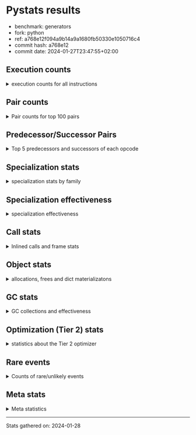 
# Pystats results

- benchmark: generators
- fork: python
- ref: a768e12f094a9b14a9a1680fb50330e1050716c4
- commit hash: a768e12
- commit date: 2024-01-27T23:47:55+02:00

## Execution counts

<details>
<summary> execution counts for all instructions </summary>

|Name | Count | Self | Cumulative | Miss ratio | 
|---|---:|---:|---:|---:|
| RESUME_CHECK | 558,068,400 | 17.5% | 17.5% | 0.0% |
| YIELD_VALUE | 502,065,040 | 15.8% | 33.3% |  |
| SEND_GEN | 502,064,600 | 15.8% | 49.1% |  |
| JUMP_BACKWARD_NO_INTERRUPT | 470,064,240 | 14.8% | 63.8% |  |
| LOAD_FAST | 184,009,440 | 5.8% | 69.6% |  |
| LOAD_ATTR_INSTANCE_VALUE | 128,002,700 | 4.0% | 73.6% |  |
| POP_TOP | 96,002,400 | 3.0% | 76.6% |  |
| LOAD_CONST | 80,005,600 | 2.5% | 79.1% |  |
| POP_JUMP_IF_FALSE | 80,003,360 | 2.5% | 81.6% |  |
| STORE_FAST | 56,003,120 | 1.8% | 83.4% |  |
| RETURN_CONST | 48,002,560 | 1.5% | 84.9% |  |
| LOAD_FAST_LOAD_FAST | 40,004,000 | 1.3% | 86.2% |  |
| TO_BOOL_NONE | 32,277,120 | 1.0% | 87.2% | 45.2% |
| TO_BOOL_ALWAYS_TRUE | 32,275,340 | 1.0% | 88.2% | 45.2% |
| INTERPRETER_EXIT | 32,001,720 | 1.0% | 89.2% |  |
| RETURN_GENERATOR | 32,000,800 | 1.0% | 90.2% |  |
| END_SEND | 32,000,400 | 1.0% | 91.2% |  |
| GET_YIELD_FROM_ITER | 32,000,400 | 1.0% | 92.2% |  |
| JUMP_BACKWARD | 32,000,320 | 1.0% | 93.2% |  |
| FOR_ITER_GEN | 32,000,300 | 1.0% | 94.2% |  |
| LOAD_GLOBAL_MODULE | 24,002,640 | 0.8% | 95.0% |  |
| STORE_ATTR_INSTANCE_VALUE | 24,002,340 | 0.8% | 95.7% |  |
| LOAD_GLOBAL_BUILTIN | 16,002,100 | 0.5% | 96.2% |  |
| RETURN_VALUE | 16,001,740 | 0.5% | 96.7% |  |
| CALL_LEN | 16,001,740 | 0.5% | 97.2% |  |
| COMPARE_OP_INT | 16,001,740 | 0.5% | 97.7% |  |
| CALL_PY_EXACT_ARGS | 16,001,680 | 0.5% | 98.2% |  |
| BINARY_SLICE | 16,001,600 | 0.5% | 98.7% |  |
| BINARY_OP | 8,003,020 | 0.3% | 99.0% |  |
| BINARY_SUBSCR | 8,002,940 | 0.3% | 99.2% |  |
| EXIT_INIT_CHECK | 8,000,780 | 0.3% | 99.5% |  |
| BINARY_OP_ADD_INT | 8,000,780 | 0.3% | 99.7% |  |
| CALL_ALLOC_AND_ENTER_INIT | 8,000,780 | 0.3% | 100.0% |  |
| CALL | 780 | 0.0% | 100.0% |  |
| LOAD_GLOBAL | 600 | 0.0% | 100.0% |  |
| GET_ITER | 400 | 0.0% | 100.0% |  |
| PUSH_NULL | 400 | 0.0% | 100.0% |  |
| FOR_ITER_RANGE | 380 | 0.0% | 100.0% |  |
| CALL_BUILTIN_CLASS | 360 | 0.0% | 100.0% |  |
| END_FOR | 320 | 0.0% | 100.0% |  |
| LOAD_ATTR | 320 | 0.0% | 100.0% |  |
| LOAD_DEREF | 240 | 0.0% | 100.0% |  |
| LOAD_ATTR_MODULE | 180 | 0.0% | 100.0% |  |
| RESUME | 160 | 0.0% | 100.0% | 7,112.5% |
| CALL_FUNCTION_EX | 160 | 0.0% | 100.0% |  |
| COMPARE_OP | 140 | 0.0% | 100.0% |  |
| STORE_ATTR | 120 | 0.0% | 100.0% |  |
| NOP | 80 | 0.0% | 100.0% |  |
| TO_BOOL | 80 | 0.0% | 100.0% |  |
| BUILD_LIST | 80 | 0.0% | 100.0% |  |
| CALL_INTRINSIC_1 | 80 | 0.0% | 100.0% |  |
| COPY_FREE_VARS | 80 | 0.0% | 100.0% |  |
| FOR_ITER | 80 | 0.0% | 100.0% |  |
| LIST_EXTEND | 80 | 0.0% | 100.0% |  |
| POP_JUMP_IF_TRUE | 80 | 0.0% | 100.0% |  |
| SEND | 80 | 0.0% | 100.0% |  |
| BINARY_OP_SUBTRACT_FLOAT | 60 | 0.0% | 100.0% |  |


</details>

## Pair counts

<details>
<summary> Pair counts for top 100 pairs </summary>

|Pair | Count | Self | Cumulative | 
|---|---:|---:|---:|
| YIELD_VALUE YIELD_VALUE | 470,064,240 | 14.8% | 14.8% |
| JUMP_BACKWARD_NO_INTERRUPT SEND_GEN | 470,064,220 | 14.8% | 29.5% |
| RESUME_CHECK JUMP_BACKWARD_NO_INTERRUPT | 470,064,200 | 14.8% | 44.3% |
| SEND_GEN RESUME_CHECK | 470,064,200 | 14.8% | 59.0% |
| LOAD_FAST LOAD_ATTR_INSTANCE_VALUE | 128,002,600 | 4.0% | 63.1% |
| POP_TOP LOAD_FAST | 52,972,480 | 1.7% | 64.7% |
| POP_JUMP_IF_FALSE LOAD_FAST | 51,030,320 | 1.6% | 66.3% |
| LOAD_FAST LOAD_CONST | 32,003,360 | 1.0% | 67.3% |
| TO_BOOL_NONE POP_JUMP_IF_FALSE | 32,001,680 | 1.0% | 68.3% |
| LOAD_ATTR_INSTANCE_VALUE TO_BOOL_NONE | 32,001,640 | 1.0% | 69.3% |
| CACHE RETURN_GENERATOR | 32,000,800 | 1.0% | 70.3% |
| RETURN_GENERATOR INTERPRETER_EXIT | 32,000,800 | 1.0% | 71.3% |
| POP_TOP RESUME_CHECK | 32,000,780 | 1.0% | 72.4% |
| LOAD_ATTR_INSTANCE_VALUE YIELD_VALUE | 32,000,780 | 1.0% | 73.4% |
| RESUME_CHECK POP_TOP | 32,000,780 | 1.0% | 74.4% |
| RESUME_CHECK LOAD_FAST | 32,000,780 | 1.0% | 75.4% |
| END_SEND POP_TOP | 32,000,400 | 1.0% | 76.4% |
| GET_YIELD_FROM_ITER LOAD_CONST | 32,000,400 | 1.0% | 77.4% |
| RETURN_CONST END_SEND | 32,000,400 | 1.0% | 78.4% |
| LOAD_ATTR_INSTANCE_VALUE GET_YIELD_FROM_ITER | 32,000,360 | 1.0% | 79.4% |
| SEND_GEN POP_TOP | 32,000,360 | 1.0% | 80.4% |
| LOAD_CONST SEND_GEN | 32,000,340 | 1.0% | 81.4% |
| STORE_FAST JUMP_BACKWARD | 32,000,000 | 1.0% | 82.4% |
| FOR_ITER_GEN RESUME_CHECK | 32,000,000 | 1.0% | 83.4% |
| JUMP_BACKWARD FOR_ITER_GEN | 31,999,980 | 1.0% | 84.4% |
| YIELD_VALUE STORE_FAST | 31,999,980 | 1.0% | 85.4% |
| LOAD_ATTR_INSTANCE_VALUE TO_BOOL_ALWAYS_TRUE | 31,999,880 | 1.0% | 86.4% |
| TO_BOOL_ALWAYS_TRUE POP_JUMP_IF_FALSE | 31,999,880 | 1.0% | 87.4% |
| POP_JUMP_IF_FALSE RETURN_CONST | 28,973,040 | 0.9% | 88.3% |
| LOAD_FAST_LOAD_FAST STORE_ATTR_INSTANCE_VALUE | 24,002,280 | 0.8% | 89.1% |
| STORE_FAST LOAD_FAST | 16,002,160 | 0.5% | 89.6% |
| LOAD_GLOBAL_BUILTIN LOAD_FAST | 16,001,800 | 0.5% | 90.1% |
| RESUME_CHECK LOAD_GLOBAL_BUILTIN | 16,001,760 | 0.5% | 90.6% |
| CALL_LEN STORE_FAST | 16,001,740 | 0.5% | 91.1% |
| COMPARE_OP_INT POP_JUMP_IF_FALSE | 16,001,740 | 0.5% | 91.6% |
| LOAD_CONST COMPARE_OP_INT | 16,001,720 | 0.5% | 92.1% |
| LOAD_FAST CALL_LEN | 16,001,720 | 0.5% | 92.6% |
| CALL_PY_EXACT_ARGS RESUME_CHECK | 16,001,680 | 0.5% | 93.1% |
| STORE_ATTR_INSTANCE_VALUE LOAD_FAST_LOAD_FAST | 16,001,560 | 0.5% | 93.6% |
| BINARY_SLICE CALL_PY_EXACT_ARGS | 16,001,520 | 0.5% | 94.1% |
| POP_TOP RETURN_CONST | 11,028,720 | 0.3% | 94.5% |
| RETURN_VALUE RETURN_VALUE | 8,000,860 | 0.3% | 94.7% |
| LOAD_CONST BINARY_OP | 8,000,840 | 0.3% | 95.0% |
| STORE_FAST LOAD_GLOBAL_MODULE | 8,000,840 | 0.3% | 95.2% |
| BINARY_OP STORE_FAST | 8,000,800 | 0.3% | 95.5% |
| LOAD_CONST BINARY_SLICE | 8,000,800 | 0.3% | 95.7% |
| LOAD_CONST LOAD_FAST | 8,000,800 | 0.3% | 96.0% |
| LOAD_FAST BINARY_SLICE | 8,000,800 | 0.3% | 96.2% |
| LOAD_FAST_LOAD_FAST BINARY_SUBSCR | 8,000,800 | 0.3% | 96.5% |
| LOAD_FAST_LOAD_FAST LOAD_CONST | 8,000,800 | 0.3% | 96.7% |
| EXIT_INIT_CHECK RETURN_VALUE | 8,000,780 | 0.3% | 97.0% |
| RETURN_CONST EXIT_INIT_CHECK | 8,000,780 | 0.3% | 97.2% |
| BINARY_OP_ADD_INT LOAD_CONST | 8,000,780 | 0.3% | 97.5% |
| CALL_ALLOC_AND_ENTER_INIT RESUME_CHECK | 8,000,780 | 0.3% | 97.7% |
| LOAD_GLOBAL_MODULE LOAD_FAST | 8,000,780 | 0.3% | 98.0% |
| LOAD_GLOBAL_MODULE LOAD_FAST_LOAD_FAST | 8,000,780 | 0.3% | 98.2% |
| RESUME_CHECK LOAD_FAST_LOAD_FAST | 8,000,780 | 0.3% | 98.5% |
| STORE_ATTR_INSTANCE_VALUE RETURN_CONST | 8,000,780 | 0.3% | 98.7% |
| BINARY_SUBSCR LOAD_GLOBAL_MODULE | 8,000,760 | 0.3% | 99.0% |
| LOAD_CONST BINARY_OP_ADD_INT | 8,000,760 | 0.3% | 99.2% |
| LOAD_GLOBAL_MODULE LOAD_GLOBAL_MODULE | 8,000,760 | 0.3% | 99.5% |
| RETURN_CONST CALL_ALLOC_AND_ENTER_INIT | 5,243,400 | 0.2% | 99.6% |
| RETURN_VALUE LOAD_FAST_LOAD_FAST | 5,243,280 | 0.2% | 99.8% |
| RETURN_CONST LOAD_FAST_LOAD_FAST | 2,757,520 | 0.1% | 99.9% |
| RETURN_VALUE CALL_ALLOC_AND_ENTER_INIT | 2,757,360 | 0.1% | 100.0% |
| TO_BOOL_ALWAYS_TRUE TO_BOOL_NONE | 275,460 | 0.0% | 100.0% |
| TO_BOOL_NONE TO_BOOL_ALWAYS_TRUE | 275,440 | 0.0% | 100.0% |
| BINARY_SUBSCR BINARY_SUBSCR | 2,140 | 0.0% | 100.0% |
| BINARY_OP BINARY_OP | 2,140 | 0.0% | 100.0% |
| YIELD_VALUE INTERPRETER_EXIT | 820 | 0.0% | 100.0% |
| CACHE RESUME_CHECK | 780 | 0.0% | 100.0% |
| LOAD_FAST GET_ITER | 400 | 0.0% | 100.0% |
| END_FOR POP_TOP | 320 | 0.0% | 100.0% |
| POP_TOP JUMP_BACKWARD | 320 | 0.0% | 100.0% |
| RETURN_CONST END_FOR | 320 | 0.0% | 100.0% |
| GET_ITER FOR_ITER_GEN | 300 | 0.0% | 100.0% |
| JUMP_BACKWARD FOR_ITER_RANGE | 300 | 0.0% | 100.0% |
| FOR_ITER_GEN POP_TOP | 300 | 0.0% | 100.0% |
| FOR_ITER_RANGE STORE_FAST | 300 | 0.0% | 100.0% |
| PUSH_NULL CALL | 240 | 0.0% | 100.0% |
| LOAD_FAST LOAD_ATTR | 200 | 0.0% | 100.0% |
| LOAD_ATTR_MODULE PUSH_NULL | 180 | 0.0% | 100.0% |
| LOAD_GLOBAL_BUILTIN LOAD_CONST | 180 | 0.0% | 100.0% |
| PUSH_NULL LOAD_FAST | 160 | 0.0% | 100.0% |
| LOAD_DEREF PUSH_NULL | 160 | 0.0% | 100.0% |
| LOAD_GLOBAL LOAD_GLOBAL_MODULE | 160 | 0.0% | 100.0% |
| LOAD_GLOBAL LOAD_GLOBAL_BUILTIN | 140 | 0.0% | 100.0% |
| CALL CALL | 120 | 0.0% | 100.0% |
| CALL STORE_FAST | 120 | 0.0% | 100.0% |
| CALL CALL_BUILTIN_CLASS | 120 | 0.0% | 100.0% |
| LOAD_CONST CALL | 120 | 0.0% | 100.0% |
| LOAD_CONST CALL_BUILTIN_CLASS | 120 | 0.0% | 100.0% |
| LOAD_FAST_LOAD_FAST STORE_ATTR | 120 | 0.0% | 100.0% |
| STORE_FAST LOAD_GLOBAL | 120 | 0.0% | 100.0% |
| LOAD_GLOBAL_MODULE LOAD_ATTR_MODULE | 120 | 0.0% | 100.0% |
| CACHE POP_TOP | 100 | 0.0% | 100.0% |
| LOAD_ATTR LOAD_ATTR_INSTANCE_VALUE | 100 | 0.0% | 100.0% |
| LOAD_GLOBAL LOAD_GLOBAL | 100 | 0.0% | 100.0% |
| RETURN_CONST INTERPRETER_EXIT | 100 | 0.0% | 100.0% |
| BINARY_SLICE CALL | 80 | 0.0% | 100.0% |


</details>

## Predecessor/Successor Pairs

<details>
<summary> Top 5 predecessors and successors of each opcode </summary>

### BINARY_SLICE

<details>
<summary> Successors and predecessors for BINARY_SLICE </summary>

|Predecessors | Count | Percentage | 
|---|---:|---:|
| LOAD_CONST | 8,000,800 | 50.0% |
| LOAD_FAST | 8,000,800 | 50.0% |

|Successors | Count | Percentage | 
|---|---:|---:|
| CALL_PY_EXACT_ARGS | 16,001,520 | 100.0% |
| CALL | 80 | 0.0% |


</details>

### CACHE

<details>
<summary> Successors and predecessors for CACHE </summary>

|Successors | Count | Percentage | 
|---|---:|---:|
| RETURN_GENERATOR | 32,000,800 | 100.0% |
| RESUME_CHECK | 780 | 0.0% |
| POP_TOP | 100 | 0.0% |
| RESUME | 40 | 0.0% |


</details>

### BINARY_SUBSCR

<details>
<summary> Successors and predecessors for BINARY_SUBSCR </summary>

|Predecessors | Count | Percentage | 
|---|---:|---:|
| LOAD_FAST_LOAD_FAST | 8,000,800 | 100.0% |
| BINARY_SUBSCR | 2,140 | 0.0% |

|Successors | Count | Percentage | 
|---|---:|---:|
| LOAD_GLOBAL_MODULE | 8,000,760 | 100.0% |
| BINARY_SUBSCR | 2,140 | 0.0% |
| LOAD_GLOBAL | 40 | 0.0% |


</details>

### END_FOR

<details>
<summary> Successors and predecessors for END_FOR </summary>

|Predecessors | Count | Percentage | 
|---|---:|---:|
| RETURN_CONST | 320 | 100.0% |

|Successors | Count | Percentage | 
|---|---:|---:|
| POP_TOP | 320 | 100.0% |


</details>

### END_SEND

<details>
<summary> Successors and predecessors for END_SEND </summary>

|Predecessors | Count | Percentage | 
|---|---:|---:|
| RETURN_CONST | 32,000,400 | 100.0% |

|Successors | Count | Percentage | 
|---|---:|---:|
| POP_TOP | 32,000,400 | 100.0% |


</details>

### EXIT_INIT_CHECK

<details>
<summary> Successors and predecessors for EXIT_INIT_CHECK </summary>

|Predecessors | Count | Percentage | 
|---|---:|---:|
| RETURN_CONST | 8,000,780 | 100.0% |

|Successors | Count | Percentage | 
|---|---:|---:|
| RETURN_VALUE | 8,000,780 | 100.0% |


</details>

### GET_ITER

<details>
<summary> Successors and predecessors for GET_ITER </summary>

|Predecessors | Count | Percentage | 
|---|---:|---:|
| LOAD_FAST | 400 | 100.0% |

|Successors | Count | Percentage | 
|---|---:|---:|
| FOR_ITER_GEN | 300 | 75.0% |
| FOR_ITER_RANGE | 60 | 15.0% |
| FOR_ITER | 40 | 10.0% |


</details>

### GET_YIELD_FROM_ITER

<details>
<summary> Successors and predecessors for GET_YIELD_FROM_ITER </summary>

|Predecessors | Count | Percentage | 
|---|---:|---:|
| LOAD_ATTR_INSTANCE_VALUE | 32,000,360 | 100.0% |
| LOAD_ATTR | 40 | 0.0% |

|Successors | Count | Percentage | 
|---|---:|---:|
| LOAD_CONST | 32,000,400 | 100.0% |


</details>

### INTERPRETER_EXIT

<details>
<summary> Successors and predecessors for INTERPRETER_EXIT </summary>

|Predecessors | Count | Percentage | 
|---|---:|---:|
| RETURN_GENERATOR | 32,000,800 | 100.0% |
| YIELD_VALUE | 820 | 0.0% |
| RETURN_CONST | 100 | 0.0% |


</details>

### NOP

<details>
<summary> Successors and predecessors for NOP </summary>

|Predecessors | Count | Percentage | 
|---|---:|---:|
| POP_TOP | 80 | 100.0% |

|Successors | Count | Percentage | 
|---|---:|---:|
| LOAD_DEREF | 80 | 100.0% |


</details>

### POP_TOP

<details>
<summary> Successors and predecessors for POP_TOP </summary>

|Predecessors | Count | Percentage | 
|---|---:|---:|
| RESUME_CHECK | 32,000,780 | 33.3% |
| END_SEND | 32,000,400 | 33.3% |
| SEND_GEN | 32,000,360 | 33.3% |
| END_FOR | 320 | 0.0% |
| FOR_ITER_GEN | 300 | 0.0% |

|Successors | Count | Percentage | 
|---|---:|---:|
| LOAD_FAST | 52,972,480 | 55.2% |
| RESUME_CHECK | 32,000,780 | 33.3% |
| RETURN_CONST | 11,028,720 | 11.5% |
| JUMP_BACKWARD | 320 | 0.0% |
| NOP | 80 | 0.0% |


</details>

### PUSH_NULL

<details>
<summary> Successors and predecessors for PUSH_NULL </summary>

|Predecessors | Count | Percentage | 
|---|---:|---:|
| LOAD_ATTR_MODULE | 180 | 45.0% |
| LOAD_DEREF | 160 | 40.0% |
| LOAD_ATTR | 60 | 15.0% |

|Successors | Count | Percentage | 
|---|---:|---:|
| CALL | 240 | 60.0% |
| LOAD_FAST | 160 | 40.0% |


</details>

### RETURN_GENERATOR

<details>
<summary> Successors and predecessors for RETURN_GENERATOR </summary>

|Predecessors | Count | Percentage | 
|---|---:|---:|
| CACHE | 32,000,800 | 100.0% |

|Successors | Count | Percentage | 
|---|---:|---:|
| INTERPRETER_EXIT | 32,000,800 | 100.0% |


</details>

### RETURN_VALUE

<details>
<summary> Successors and predecessors for RETURN_VALUE </summary>

|Predecessors | Count | Percentage | 
|---|---:|---:|
| RETURN_VALUE | 8,000,860 | 50.0% |
| EXIT_INIT_CHECK | 8,000,780 | 50.0% |
| BINARY_OP_SUBTRACT_FLOAT | 60 | 0.0% |
| BINARY_OP | 20 | 0.0% |
| CALL | 20 | 0.0% |

|Successors | Count | Percentage | 
|---|---:|---:|
| RETURN_VALUE | 8,000,860 | 50.0% |
| LOAD_FAST_LOAD_FAST | 5,243,280 | 32.8% |
| CALL_ALLOC_AND_ENTER_INIT | 2,757,360 | 17.2% |
| STORE_FAST | 80 | 0.0% |
| CALL | 40 | 0.0% |


</details>

### TO_BOOL

<details>
<summary> Successors and predecessors for TO_BOOL </summary>

|Predecessors | Count | Percentage | 
|---|---:|---:|
| LOAD_ATTR | 40 | 50.0% |
| LOAD_ATTR_INSTANCE_VALUE | 40 | 50.0% |

|Successors | Count | Percentage | 
|---|---:|---:|
| POP_JUMP_IF_FALSE | 40 | 50.0% |
| TO_BOOL_ALWAYS_TRUE | 20 | 25.0% |
| TO_BOOL_NONE | 20 | 25.0% |


</details>

### BINARY_OP

<details>
<summary> Successors and predecessors for BINARY_OP </summary>

|Predecessors | Count | Percentage | 
|---|---:|---:|
| LOAD_CONST | 8,000,840 | 100.0% |
| BINARY_OP | 2,140 | 0.0% |
| LOAD_FAST | 40 | 0.0% |

|Successors | Count | Percentage | 
|---|---:|---:|
| STORE_FAST | 8,000,800 | 100.0% |
| BINARY_OP | 2,140 | 0.0% |
| RETURN_VALUE | 20 | 0.0% |
| LOAD_CONST | 20 | 0.0% |
| BINARY_OP_ADD_INT | 20 | 0.0% |


</details>

### BUILD_LIST

<details>
<summary> Successors and predecessors for BUILD_LIST </summary>

|Predecessors | Count | Percentage | 
|---|---:|---:|
| LOAD_FAST | 80 | 100.0% |

|Successors | Count | Percentage | 
|---|---:|---:|
| LOAD_DEREF | 80 | 100.0% |


</details>

### CALL

<details>
<summary> Successors and predecessors for CALL </summary>

|Predecessors | Count | Percentage | 
|---|---:|---:|
| PUSH_NULL | 240 | 30.8% |
| CALL | 120 | 15.4% |
| LOAD_CONST | 120 | 15.4% |
| BINARY_SLICE | 80 | 10.3% |
| LOAD_FAST | 80 | 10.3% |

|Successors | Count | Percentage | 
|---|---:|---:|
| CALL | 120 | 15.4% |
| STORE_FAST | 120 | 15.4% |
| CALL_BUILTIN_CLASS | 120 | 15.4% |
| POP_TOP | 80 | 10.3% |
| LOAD_FAST | 80 | 10.3% |


</details>

### CALL_FUNCTION_EX

<details>
<summary> Successors and predecessors for CALL_FUNCTION_EX </summary>

|Predecessors | Count | Percentage | 
|---|---:|---:|
| CALL_INTRINSIC_1 | 80 | 50.0% |
| LOAD_FAST | 80 | 50.0% |

|Successors | Count | Percentage | 
|---|---:|---:|
| COPY_FREE_VARS | 80 | 50.0% |
| RESUME_CHECK | 60 | 37.5% |
| RESUME | 20 | 12.5% |


</details>

### CALL_INTRINSIC_1

<details>
<summary> Successors and predecessors for CALL_INTRINSIC_1 </summary>

|Predecessors | Count | Percentage | 
|---|---:|---:|
| LIST_EXTEND | 80 | 100.0% |

|Successors | Count | Percentage | 
|---|---:|---:|
| CALL_FUNCTION_EX | 80 | 100.0% |


</details>

### COMPARE_OP

<details>
<summary> Successors and predecessors for COMPARE_OP </summary>

|Predecessors | Count | Percentage | 
|---|---:|---:|
| CALL_BUILTIN_CLASS | 60 | 42.9% |
| LOAD_CONST | 40 | 28.6% |
| CALL | 20 | 14.3% |
| COMPARE_OP | 20 | 14.3% |

|Successors | Count | Percentage | 
|---|---:|---:|
| POP_JUMP_IF_TRUE | 80 | 57.1% |
| COMPARE_OP | 20 | 14.3% |
| POP_JUMP_IF_FALSE | 20 | 14.3% |
| COMPARE_OP_INT | 20 | 14.3% |


</details>

### COPY_FREE_VARS

<details>
<summary> Successors and predecessors for COPY_FREE_VARS </summary>

|Predecessors | Count | Percentage | 
|---|---:|---:|
| CALL_FUNCTION_EX | 80 | 100.0% |

|Successors | Count | Percentage | 
|---|---:|---:|
| RESUME_CHECK | 60 | 75.0% |
| RESUME | 20 | 25.0% |


</details>

### FOR_ITER

<details>
<summary> Successors and predecessors for FOR_ITER </summary>

|Predecessors | Count | Percentage | 
|---|---:|---:|
| GET_ITER | 40 | 50.0% |
| JUMP_BACKWARD | 40 | 50.0% |

|Successors | Count | Percentage | 
|---|---:|---:|
| STORE_FAST | 40 | 50.0% |
| FOR_ITER_GEN | 20 | 25.0% |
| FOR_ITER_RANGE | 20 | 25.0% |


</details>

### JUMP_BACKWARD

<details>
<summary> Successors and predecessors for JUMP_BACKWARD </summary>

|Predecessors | Count | Percentage | 
|---|---:|---:|
| STORE_FAST | 32,000,000 | 100.0% |
| POP_TOP | 320 | 0.0% |

|Successors | Count | Percentage | 
|---|---:|---:|
| FOR_ITER_GEN | 31,999,980 | 100.0% |
| FOR_ITER_RANGE | 300 | 0.0% |
| FOR_ITER | 40 | 0.0% |


</details>

### JUMP_BACKWARD_NO_INTERRUPT

<details>
<summary> Successors and predecessors for JUMP_BACKWARD_NO_INTERRUPT </summary>

|Predecessors | Count | Percentage | 
|---|---:|---:|
| RESUME_CHECK | 470,064,200 | 100.0% |
| RESUME | 40 | 0.0% |

|Successors | Count | Percentage | 
|---|---:|---:|
| SEND_GEN | 470,064,220 | 100.0% |
| SEND | 20 | 0.0% |


</details>

### LIST_EXTEND

<details>
<summary> Successors and predecessors for LIST_EXTEND </summary>

|Predecessors | Count | Percentage | 
|---|---:|---:|
| LOAD_DEREF | 80 | 100.0% |

|Successors | Count | Percentage | 
|---|---:|---:|
| CALL_INTRINSIC_1 | 80 | 100.0% |


</details>

### LOAD_ATTR

<details>
<summary> Successors and predecessors for LOAD_ATTR </summary>

|Predecessors | Count | Percentage | 
|---|---:|---:|
| LOAD_FAST | 200 | 62.5% |
| LOAD_GLOBAL | 60 | 18.8% |
| LOAD_GLOBAL_MODULE | 60 | 18.8% |

|Successors | Count | Percentage | 
|---|---:|---:|
| LOAD_ATTR_INSTANCE_VALUE | 100 | 31.2% |
| PUSH_NULL | 60 | 18.8% |
| LOAD_ATTR_MODULE | 60 | 18.8% |
| GET_YIELD_FROM_ITER | 40 | 12.5% |
| TO_BOOL | 40 | 12.5% |


</details>

### LOAD_CONST

<details>
<summary> Successors and predecessors for LOAD_CONST </summary>

|Predecessors | Count | Percentage | 
|---|---:|---:|
| LOAD_FAST | 32,003,360 | 40.0% |
| GET_YIELD_FROM_ITER | 32,000,400 | 40.0% |
| LOAD_FAST_LOAD_FAST | 8,000,800 | 10.0% |
| BINARY_OP_ADD_INT | 8,000,780 | 10.0% |
| LOAD_GLOBAL_BUILTIN | 180 | 0.0% |

|Successors | Count | Percentage | 
|---|---:|---:|
| SEND_GEN | 32,000,340 | 40.0% |
| COMPARE_OP_INT | 16,001,720 | 20.0% |
| BINARY_OP | 8,000,840 | 10.0% |
| BINARY_SLICE | 8,000,800 | 10.0% |
| LOAD_FAST | 8,000,800 | 10.0% |


</details>

### LOAD_DEREF

<details>
<summary> Successors and predecessors for LOAD_DEREF </summary>

|Predecessors | Count | Percentage | 
|---|---:|---:|
| NOP | 80 | 33.3% |
| BUILD_LIST | 80 | 33.3% |
| RESUME_CHECK | 60 | 25.0% |
| RESUME | 20 | 8.3% |

|Successors | Count | Percentage | 
|---|---:|---:|
| PUSH_NULL | 160 | 66.7% |
| LIST_EXTEND | 80 | 33.3% |


</details>

### LOAD_FAST

<details>
<summary> Successors and predecessors for LOAD_FAST </summary>

|Predecessors | Count | Percentage | 
|---|---:|---:|
| POP_TOP | 52,972,480 | 28.8% |
| POP_JUMP_IF_FALSE | 51,030,320 | 27.7% |
| RESUME_CHECK | 32,000,780 | 17.4% |
| STORE_FAST | 16,002,160 | 8.7% |
| LOAD_GLOBAL_BUILTIN | 16,001,800 | 8.7% |

|Successors | Count | Percentage | 
|---|---:|---:|
| LOAD_ATTR_INSTANCE_VALUE | 128,002,600 | 69.6% |
| LOAD_CONST | 32,003,360 | 17.4% |
| CALL_LEN | 16,001,720 | 8.7% |
| BINARY_SLICE | 8,000,800 | 4.3% |
| GET_ITER | 400 | 0.0% |


</details>

### LOAD_FAST_LOAD_FAST

<details>
<summary> Successors and predecessors for LOAD_FAST_LOAD_FAST </summary>

|Predecessors | Count | Percentage | 
|---|---:|---:|
| STORE_ATTR_INSTANCE_VALUE | 16,001,560 | 40.0% |
| LOAD_GLOBAL_MODULE | 8,000,780 | 20.0% |
| RESUME_CHECK | 8,000,780 | 20.0% |
| RETURN_VALUE | 5,243,280 | 13.1% |
| RETURN_CONST | 2,757,520 | 6.9% |

|Successors | Count | Percentage | 
|---|---:|---:|
| STORE_ATTR_INSTANCE_VALUE | 24,002,280 | 60.0% |
| BINARY_SUBSCR | 8,000,800 | 20.0% |
| LOAD_CONST | 8,000,800 | 20.0% |
| STORE_ATTR | 120 | 0.0% |


</details>

### LOAD_GLOBAL

<details>
<summary> Successors and predecessors for LOAD_GLOBAL </summary>

|Predecessors | Count | Percentage | 
|---|---:|---:|
| STORE_FAST | 120 | 20.0% |
| LOAD_GLOBAL | 100 | 16.7% |
| LOAD_GLOBAL_MODULE | 60 | 10.0% |
| BINARY_SUBSCR | 40 | 6.7% |
| RETURN_VALUE | 40 | 6.7% |

|Successors | Count | Percentage | 
|---|---:|---:|
| LOAD_GLOBAL_MODULE | 160 | 26.7% |
| LOAD_GLOBAL_BUILTIN | 140 | 23.3% |
| LOAD_GLOBAL | 100 | 16.7% |
| LOAD_ATTR | 60 | 10.0% |
| LOAD_CONST | 60 | 10.0% |


</details>

### POP_JUMP_IF_FALSE

<details>
<summary> Successors and predecessors for POP_JUMP_IF_FALSE </summary>

|Predecessors | Count | Percentage | 
|---|---:|---:|
| TO_BOOL_NONE | 32,001,680 | 40.0% |
| TO_BOOL_ALWAYS_TRUE | 31,999,880 | 40.0% |
| COMPARE_OP_INT | 16,001,740 | 20.0% |
| TO_BOOL | 40 | 0.0% |
| COMPARE_OP | 20 | 0.0% |

|Successors | Count | Percentage | 
|---|---:|---:|
| LOAD_FAST | 51,030,320 | 63.8% |
| RETURN_CONST | 28,973,040 | 36.2% |


</details>

### POP_JUMP_IF_TRUE

<details>
<summary> Successors and predecessors for POP_JUMP_IF_TRUE </summary>

|Predecessors | Count | Percentage | 
|---|---:|---:|
| COMPARE_OP | 80 | 100.0% |

|Successors | Count | Percentage | 
|---|---:|---:|
| LOAD_GLOBAL | 40 | 50.0% |
| LOAD_GLOBAL_BUILTIN | 40 | 50.0% |


</details>

### RETURN_CONST

<details>
<summary> Successors and predecessors for RETURN_CONST </summary>

|Predecessors | Count | Percentage | 
|---|---:|---:|
| POP_JUMP_IF_FALSE | 28,973,040 | 60.4% |
| POP_TOP | 11,028,720 | 23.0% |
| STORE_ATTR_INSTANCE_VALUE | 8,000,780 | 16.7% |
| STORE_ATTR | 20 | 0.0% |

|Successors | Count | Percentage | 
|---|---:|---:|
| END_SEND | 32,000,400 | 66.7% |
| EXIT_INIT_CHECK | 8,000,780 | 16.7% |
| CALL_ALLOC_AND_ENTER_INIT | 5,243,400 | 10.9% |
| LOAD_FAST_LOAD_FAST | 2,757,520 | 5.7% |
| END_FOR | 320 | 0.0% |


</details>

### SEND

<details>
<summary> Successors and predecessors for SEND </summary>

|Predecessors | Count | Percentage | 
|---|---:|---:|
| LOAD_CONST | 60 | 75.0% |
| JUMP_BACKWARD_NO_INTERRUPT | 20 | 25.0% |

|Successors | Count | Percentage | 
|---|---:|---:|
| POP_TOP | 40 | 50.0% |
| SEND_GEN | 40 | 50.0% |


</details>

### STORE_ATTR

<details>
<summary> Successors and predecessors for STORE_ATTR </summary>

|Predecessors | Count | Percentage | 
|---|---:|---:|
| LOAD_FAST_LOAD_FAST | 120 | 100.0% |

|Successors | Count | Percentage | 
|---|---:|---:|
| STORE_ATTR_INSTANCE_VALUE | 60 | 50.0% |
| LOAD_FAST_LOAD_FAST | 40 | 33.3% |
| RETURN_CONST | 20 | 16.7% |


</details>

### STORE_FAST

<details>
<summary> Successors and predecessors for STORE_FAST </summary>

|Predecessors | Count | Percentage | 
|---|---:|---:|
| YIELD_VALUE | 31,999,980 | 57.1% |
| CALL_LEN | 16,001,740 | 28.6% |
| BINARY_OP | 8,000,800 | 14.3% |
| FOR_ITER_RANGE | 300 | 0.0% |
| CALL | 120 | 0.0% |

|Successors | Count | Percentage | 
|---|---:|---:|
| JUMP_BACKWARD | 32,000,000 | 57.1% |
| LOAD_FAST | 16,002,160 | 28.6% |
| LOAD_GLOBAL_MODULE | 8,000,840 | 14.3% |
| LOAD_GLOBAL | 120 | 0.0% |


</details>

### YIELD_VALUE

<details>
<summary> Successors and predecessors for YIELD_VALUE </summary>

|Predecessors | Count | Percentage | 
|---|---:|---:|
| YIELD_VALUE | 470,064,240 | 93.6% |
| LOAD_ATTR_INSTANCE_VALUE | 32,000,780 | 6.4% |
| LOAD_ATTR | 20 | 0.0% |

|Successors | Count | Percentage | 
|---|---:|---:|
| YIELD_VALUE | 470,064,240 | 93.6% |
| STORE_FAST | 31,999,980 | 6.4% |
| INTERPRETER_EXIT | 820 | 0.0% |


</details>

### RESUME

<details>
<summary> Successors and predecessors for RESUME </summary>

|Predecessors | Count | Percentage | 
|---|---:|---:|
| CACHE | 40 | 25.0% |
| SEND_GEN | 40 | 25.0% |
| POP_TOP | 20 | 12.5% |
| CALL | 20 | 12.5% |
| CALL_FUNCTION_EX | 20 | 12.5% |

|Successors | Count | Percentage | 
|---|---:|---:|
| JUMP_BACKWARD_NO_INTERRUPT | 40 | 25.0% |
| LOAD_GLOBAL | 40 | 25.0% |
| POP_TOP | 20 | 12.5% |
| LOAD_DEREF | 20 | 12.5% |
| LOAD_FAST | 20 | 12.5% |


</details>

### BINARY_OP_ADD_INT

<details>
<summary> Successors and predecessors for BINARY_OP_ADD_INT </summary>

|Predecessors | Count | Percentage | 
|---|---:|---:|
| LOAD_CONST | 8,000,760 | 100.0% |
| BINARY_OP | 20 | 0.0% |

|Successors | Count | Percentage | 
|---|---:|---:|
| LOAD_CONST | 8,000,780 | 100.0% |


</details>

### BINARY_OP_SUBTRACT_FLOAT

<details>
<summary> Successors and predecessors for BINARY_OP_SUBTRACT_FLOAT </summary>

|Predecessors | Count | Percentage | 
|---|---:|---:|
| LOAD_FAST | 40 | 66.7% |
| BINARY_OP | 20 | 33.3% |

|Successors | Count | Percentage | 
|---|---:|---:|
| RETURN_VALUE | 60 | 100.0% |


</details>

### CALL_ALLOC_AND_ENTER_INIT

<details>
<summary> Successors and predecessors for CALL_ALLOC_AND_ENTER_INIT </summary>

|Predecessors | Count | Percentage | 
|---|---:|---:|
| RETURN_CONST | 5,243,400 | 65.5% |
| RETURN_VALUE | 2,757,360 | 34.5% |
| CALL | 20 | 0.0% |

|Successors | Count | Percentage | 
|---|---:|---:|
| RESUME_CHECK | 8,000,780 | 100.0% |


</details>

### CALL_BUILTIN_CLASS

<details>
<summary> Successors and predecessors for CALL_BUILTIN_CLASS </summary>

|Predecessors | Count | Percentage | 
|---|---:|---:|
| CALL | 120 | 33.3% |
| LOAD_CONST | 120 | 33.3% |
| RETURN_VALUE | 40 | 11.1% |
| LOAD_FAST | 40 | 11.1% |
| CALL_BUILTIN_CLASS | 40 | 11.1% |

|Successors | Count | Percentage | 
|---|---:|---:|
| CALL_PY_EXACT_ARGS | 80 | 22.2% |
| CALL | 60 | 16.7% |
| COMPARE_OP | 60 | 16.7% |
| STORE_FAST | 60 | 16.7% |
| CALL_BUILTIN_CLASS | 40 | 11.1% |


</details>

### CALL_LEN

<details>
<summary> Successors and predecessors for CALL_LEN </summary>

|Predecessors | Count | Percentage | 
|---|---:|---:|
| LOAD_FAST | 16,001,720 | 100.0% |
| CALL | 20 | 0.0% |

|Successors | Count | Percentage | 
|---|---:|---:|
| STORE_FAST | 16,001,740 | 100.0% |


</details>

### CALL_PY_EXACT_ARGS

<details>
<summary> Successors and predecessors for CALL_PY_EXACT_ARGS </summary>

|Predecessors | Count | Percentage | 
|---|---:|---:|
| BINARY_SLICE | 16,001,520 | 100.0% |
| CALL | 80 | 0.0% |
| CALL_BUILTIN_CLASS | 80 | 0.0% |

|Successors | Count | Percentage | 
|---|---:|---:|
| RESUME_CHECK | 16,001,680 | 100.0% |


</details>

### COMPARE_OP_INT

<details>
<summary> Successors and predecessors for COMPARE_OP_INT </summary>

|Predecessors | Count | Percentage | 
|---|---:|---:|
| LOAD_CONST | 16,001,720 | 100.0% |
| COMPARE_OP | 20 | 0.0% |

|Successors | Count | Percentage | 
|---|---:|---:|
| POP_JUMP_IF_FALSE | 16,001,740 | 100.0% |


</details>

### FOR_ITER_GEN

<details>
<summary> Successors and predecessors for FOR_ITER_GEN </summary>

|Predecessors | Count | Percentage | 
|---|---:|---:|
| JUMP_BACKWARD | 31,999,980 | 100.0% |
| GET_ITER | 300 | 0.0% |
| FOR_ITER | 20 | 0.0% |

|Successors | Count | Percentage | 
|---|---:|---:|
| RESUME_CHECK | 32,000,000 | 100.0% |
| POP_TOP | 300 | 0.0% |


</details>

### FOR_ITER_RANGE

<details>
<summary> Successors and predecessors for FOR_ITER_RANGE </summary>

|Predecessors | Count | Percentage | 
|---|---:|---:|
| JUMP_BACKWARD | 300 | 78.9% |
| GET_ITER | 60 | 15.8% |
| FOR_ITER | 20 | 5.3% |

|Successors | Count | Percentage | 
|---|---:|---:|
| STORE_FAST | 300 | 78.9% |
| LOAD_GLOBAL | 40 | 10.5% |
| LOAD_GLOBAL_MODULE | 40 | 10.5% |


</details>

### LOAD_ATTR_INSTANCE_VALUE

<details>
<summary> Successors and predecessors for LOAD_ATTR_INSTANCE_VALUE </summary>

|Predecessors | Count | Percentage | 
|---|---:|---:|
| LOAD_FAST | 128,002,600 | 100.0% |
| LOAD_ATTR | 100 | 0.0% |

|Successors | Count | Percentage | 
|---|---:|---:|
| TO_BOOL_NONE | 32,001,640 | 25.0% |
| YIELD_VALUE | 32,000,780 | 25.0% |
| GET_YIELD_FROM_ITER | 32,000,360 | 25.0% |
| TO_BOOL_ALWAYS_TRUE | 31,999,880 | 25.0% |
| TO_BOOL | 40 | 0.0% |


</details>

### LOAD_ATTR_MODULE

<details>
<summary> Successors and predecessors for LOAD_ATTR_MODULE </summary>

|Predecessors | Count | Percentage | 
|---|---:|---:|
| LOAD_GLOBAL_MODULE | 120 | 66.7% |
| LOAD_ATTR | 60 | 33.3% |

|Successors | Count | Percentage | 
|---|---:|---:|
| PUSH_NULL | 180 | 100.0% |


</details>

### LOAD_GLOBAL_BUILTIN

<details>
<summary> Successors and predecessors for LOAD_GLOBAL_BUILTIN </summary>

|Predecessors | Count | Percentage | 
|---|---:|---:|
| RESUME_CHECK | 16,001,760 | 100.0% |
| LOAD_GLOBAL | 140 | 0.0% |
| LOAD_GLOBAL_MODULE | 80 | 0.0% |
| POP_JUMP_IF_TRUE | 40 | 0.0% |
| CALL_BUILTIN_CLASS | 40 | 0.0% |

|Successors | Count | Percentage | 
|---|---:|---:|
| LOAD_FAST | 16,001,800 | 100.0% |
| LOAD_CONST | 180 | 0.0% |
| LOAD_GLOBAL | 40 | 0.0% |
| LOAD_GLOBAL_BUILTIN | 40 | 0.0% |
| LOAD_GLOBAL_MODULE | 40 | 0.0% |


</details>

### LOAD_GLOBAL_MODULE

<details>
<summary> Successors and predecessors for LOAD_GLOBAL_MODULE </summary>

|Predecessors | Count | Percentage | 
|---|---:|---:|
| STORE_FAST | 8,000,840 | 33.3% |
| BINARY_SUBSCR | 8,000,760 | 33.3% |
| LOAD_GLOBAL_MODULE | 8,000,760 | 33.3% |
| LOAD_GLOBAL | 160 | 0.0% |
| RETURN_VALUE | 40 | 0.0% |

|Successors | Count | Percentage | 
|---|---:|---:|
| LOAD_FAST | 8,000,780 | 33.3% |
| LOAD_FAST_LOAD_FAST | 8,000,780 | 33.3% |
| LOAD_GLOBAL_MODULE | 8,000,760 | 33.3% |
| LOAD_ATTR_MODULE | 120 | 0.0% |
| LOAD_GLOBAL_BUILTIN | 80 | 0.0% |


</details>

### RESUME_CHECK

<details>
<summary> Successors and predecessors for RESUME_CHECK </summary>

|Predecessors | Count | Percentage | 
|---|---:|---:|
| SEND_GEN | 470,064,200 | 84.2% |
| POP_TOP | 32,000,780 | 5.7% |
| FOR_ITER_GEN | 32,000,000 | 5.7% |
| CALL_PY_EXACT_ARGS | 16,001,680 | 2.9% |
| CALL_ALLOC_AND_ENTER_INIT | 8,000,780 | 1.4% |

|Successors | Count | Percentage | 
|---|---:|---:|
| JUMP_BACKWARD_NO_INTERRUPT | 470,064,200 | 84.2% |
| POP_TOP | 32,000,780 | 5.7% |
| LOAD_FAST | 32,000,780 | 5.7% |
| LOAD_GLOBAL_BUILTIN | 16,001,760 | 2.9% |
| LOAD_FAST_LOAD_FAST | 8,000,780 | 1.4% |


</details>

### SEND_GEN

<details>
<summary> Successors and predecessors for SEND_GEN </summary>

|Predecessors | Count | Percentage | 
|---|---:|---:|
| JUMP_BACKWARD_NO_INTERRUPT | 470,064,220 | 93.6% |
| LOAD_CONST | 32,000,340 | 6.4% |
| SEND | 40 | 0.0% |

|Successors | Count | Percentage | 
|---|---:|---:|
| RESUME_CHECK | 470,064,200 | 93.6% |
| POP_TOP | 32,000,360 | 6.4% |
| RESUME | 40 | 0.0% |


</details>

### STORE_ATTR_INSTANCE_VALUE

<details>
<summary> Successors and predecessors for STORE_ATTR_INSTANCE_VALUE </summary>

|Predecessors | Count | Percentage | 
|---|---:|---:|
| LOAD_FAST_LOAD_FAST | 24,002,280 | 100.0% |
| STORE_ATTR | 60 | 0.0% |

|Successors | Count | Percentage | 
|---|---:|---:|
| LOAD_FAST_LOAD_FAST | 16,001,560 | 66.7% |
| RETURN_CONST | 8,000,780 | 33.3% |


</details>

### TO_BOOL_ALWAYS_TRUE

<details>
<summary> Successors and predecessors for TO_BOOL_ALWAYS_TRUE </summary>

|Predecessors | Count | Percentage | 
|---|---:|---:|
| LOAD_ATTR_INSTANCE_VALUE | 31,999,880 | 99.1% |
| TO_BOOL_NONE | 275,440 | 0.9% |
| TO_BOOL | 20 | 0.0% |

|Successors | Count | Percentage | 
|---|---:|---:|
| POP_JUMP_IF_FALSE | 31,999,880 | 99.1% |
| TO_BOOL_NONE | 275,460 | 0.9% |


</details>

### TO_BOOL_NONE

<details>
<summary> Successors and predecessors for TO_BOOL_NONE </summary>

|Predecessors | Count | Percentage | 
|---|---:|---:|
| LOAD_ATTR_INSTANCE_VALUE | 32,001,640 | 99.1% |
| TO_BOOL_ALWAYS_TRUE | 275,460 | 0.9% |
| TO_BOOL | 20 | 0.0% |

|Successors | Count | Percentage | 
|---|---:|---:|
| POP_JUMP_IF_FALSE | 32,001,680 | 99.1% |
| TO_BOOL_ALWAYS_TRUE | 275,440 | 0.9% |


</details>


</details>

## Specialization stats

<details>
<summary> specialization stats by family </summary>

### BINARY_OP

<details>
<summary> specialization stats for BINARY_OP family </summary>

|Kind | Count | Ratio | 
|---|---:|---:|
|     deferred | 8,000,840 | 50.0% |
|          hit | 8,000,840 | 50.0% |

| | Count | Ratio | 
|---|---:|---:|
| Success | 40 | 1.8% |
| Failure | 2,140 | 98.2% |

|Failure kind | Count | Ratio | 
|---|---:|---:|
| floor divide | 2,140 | 100.0% |


</details>

### BINARY_SLICE

<details>
<summary> specialization stats for BINARY_SLICE family </summary>


</details>

### BINARY_SUBSCR

<details>
<summary> specialization stats for BINARY_SUBSCR family </summary>

|Kind | Count | Ratio | 
|---|---:|---:|
|     deferred | 8,000,800 | 100.0% |

| | Count | Ratio | 
|---|---:|---:|
| Success | 0 | 0.0% |
| Failure | 2,140 | 100.0% |

|Failure kind | Count | Ratio | 
|---|---:|---:|
| sequence int | 2,140 | 100.0% |


</details>

### CALL

<details>
<summary> specialization stats for CALL family </summary>

|Kind | Count | Ratio | 
|---|---:|---:|
|     deferred | 480 | 0.0% |
|          hit | 40,004,560 | 100.0% |

| | Count | Ratio | 
|---|---:|---:|
| Success | 240 | 80.0% |
| Failure | 60 | 20.0% |

|Failure kind | Count | Ratio | 
|---|---:|---:|
| cfunc noargs | 60 | 100.0% |


</details>

### COMPARE_OP

<details>
<summary> specialization stats for COMPARE_OP family </summary>

|Kind | Count | Ratio | 
|---|---:|---:|
|     deferred | 100 | 0.0% |
|          hit | 16,001,740 | 100.0% |

| | Count | Ratio | 
|---|---:|---:|
| Success | 20 | 50.0% |
| Failure | 20 | 50.0% |

|Failure kind | Count | Ratio | 
|---|---:|---:|
| list | 20 | 100.0% |


</details>

### FOR_ITER

<details>
<summary> specialization stats for FOR_ITER family </summary>

|Kind | Count | Ratio | 
|---|---:|---:|
|     deferred | 40 | 0.0% |
|          hit | 32,000,680 | 100.0% |

| | Count | Ratio | 
|---|---:|---:|
| Success | 40 | 100.0% |
| Failure | 0 | 0.0% |


</details>

### LOAD_ATTR

<details>
<summary> specialization stats for LOAD_ATTR family </summary>

|Kind | Count | Ratio | 
|---|---:|---:|
|     deferred | 160 | 0.0% |
|          hit | 128,002,880 | 100.0% |

| | Count | Ratio | 
|---|---:|---:|
| Success | 160 | 100.0% |
| Failure | 0 | 0.0% |


</details>

### LOAD_GLOBAL

<details>
<summary> specialization stats for LOAD_GLOBAL family </summary>

|Kind | Count | Ratio | 
|---|---:|---:|
|     deferred | 300 | 0.0% |
|          hit | 40,004,740 | 100.0% |

| | Count | Ratio | 
|---|---:|---:|
| Success | 300 | 100.0% |
| Failure | 0 | 0.0% |


</details>

### POP_JUMP_IF_FALSE

<details>
<summary> specialization stats for POP_JUMP_IF_FALSE family </summary>


</details>

### POP_JUMP_IF_TRUE

<details>
<summary> specialization stats for POP_JUMP_IF_TRUE family </summary>


</details>

### SEND

<details>
<summary> specialization stats for SEND family </summary>

|Kind | Count | Ratio | 
|---|---:|---:|
|     deferred | 40 | 0.0% |
|          hit | 502,064,600 | 100.0% |

| | Count | Ratio | 
|---|---:|---:|
| Success | 40 | 100.0% |
| Failure | 0 | 0.0% |


</details>

### STORE_ATTR

<details>
<summary> specialization stats for STORE_ATTR family </summary>

|Kind | Count | Ratio | 
|---|---:|---:|
|     deferred | 60 | 0.0% |
|          hit | 24,002,340 | 100.0% |

| | Count | Ratio | 
|---|---:|---:|
| Success | 60 | 100.0% |
| Failure | 0 | 0.0% |


</details>

### TO_BOOL

<details>
<summary> specialization stats for TO_BOOL family </summary>

|Kind | Count | Ratio | 
|---|---:|---:|
|     deferred | 28,648,380 | 44.4% |
|          hit | 35,353,220 | 54.8% |
|         miss | 29,199,240 | 45.2% |

| | Count | Ratio | 
|---|---:|---:|
| Success | 550,940 | 100.0% |
| Failure | 0 | 0.0% |


</details>


</details>

## Specialization effectiveness

<details>
<summary> specialization effectiveness </summary>

|Instructions | Count | Ratio | 
|---|---:|---:|
| Basic | 1,660,164,640 | 52.1% |
| Not specialized | 112,013,200 | 3.5% |
| Specialized hits | 1,383,492,620 | 43.4% |
| Specialized misses | 29,210,620 | 0.9% |

### Deferred by instruction

<details>
<summary> deferred by instruction </summary>

|Name | Count | Ratio | 
|---|---:|---:|
| TO_BOOL | 28,648,380 | 64.2% |
| BINARY_OP | 8,000,840 | 17.9% |
| BINARY_SUBSCR | 8,000,800 | 17.9% |
| CALL | 480 | 0.0% |
| LOAD_GLOBAL | 300 | 0.0% |
| LOAD_ATTR | 160 | 0.0% |
| COMPARE_OP | 100 | 0.0% |
| STORE_ATTR | 60 | 0.0% |
| FOR_ITER | 40 | 0.0% |
| SEND | 40 | 0.0% |


</details>

### Misses by instruction

<details>
<summary> misses by instruction </summary>

|Name | Count | Ratio | 
|---|---:|---:|
| TO_BOOL_NONE | 14,599,860 | 50.0% |
| TO_BOOL_ALWAYS_TRUE | 14,599,380 | 50.0% |
| RESUME | 11,380 | 0.0% |
| RESUME_CHECK | 11,380 | 0.0% |
| CACHE | 0 | 0.0% |
| END_FOR | 0 | 0.0% |
| END_SEND | 0 | 0.0% |
| EXIT_INIT_CHECK | 0 | 0.0% |
| GET_ITER | 0 | 0.0% |
| GET_YIELD_FROM_ITER | 0 | 0.0% |


</details>


</details>

## Call stats

<details>
<summary> Inlined calls and frame stats </summary>

| | Count | Ratio | 
|---|---:|---:|
| Calls to PyEval_EvalDefault | 32,001,720 | 5.4% |
| Calls to Python functions inlined | 558,067,640 | 94.6% |
| Calls via PyEval_EvalFrame (total) | 32,001,720 | 5.4% |
| Calls via PyEval_EvalFrame (vector) | 32,000,820 | 5.4% |
| Calls via PyEval_EvalFrame (generator) | 900 | 0.0% |
| Calls via PyEval_EvalFrame (legacy) | 0 | 0.0% |
| Calls via PyEval_EvalFrame (function vectorcall) | 32,000,820 | 5.4% |
| Calls via PyEval_EvalFrame (build class) | 0 | 0.0% |
| Calls via PyEval_EvalFrame (slot) | 0 | 0.0% |
| Calls via PyEval_EvalFrame (function ex) | 160 | 0.0% |
| Calls via PyEval_EvalFrame (api) | 32,000,800 | 5.4% |
| Calls via PyEval_EvalFrame (method) | 0 | 0.0% |
| Frame objects created | 0 | 0.0% |
| Frames pushed | 32,003,240 | 5.4% |


</details>

## Object stats

<details>
<summary> allocations, frees and dict materializatons </summary>

| | Count | Ratio | 
|---|---:|---:|
| Allocations from freelist | 60 | 0.0% |
| Frees to freelist | 1,080 |  |
| Allocations | 104,047,300 | 100.0% |
| Allocations to 512 bytes | 104,047,300 | 100.0% |
| Allocations to 4 kbytes | 0 | 0.0% |
| Allocations over 4 kbytes | 0 | 0.0% |
| Frees | 104,056,222 |  |
| New values | 20 |  |
| Interpreter increfs | 512,064,200 | 92.7% |
| Interpreter decrefs | 576,110,100 | 86.7% |
| Increfs | 40,206,940 | 7.3% |
| Decrefs | 88,214,642 | 13.3% |
| Materialize dict (on request) | 0 | 0.0% |
| Materialize dict (new key) | 0 | 0.0% |
| Materialize dict (too big) | 0 | 0.0% |
| Materialize dict (str subclass) | 0 | 0.0% |
| Dematerialize dict | 0 | 0.0% |
| Method cache hits | 305 |  |
| Method cache misses | 75 |  |
| Method cache collisions | 73 |  |
| Method cache dunder hits | 32,003,000 |  |
| Method cache dunder misses | 60 |  |


</details>

## GC stats

<details>
<summary> GC collections and effectiveness </summary>

|Generation | Collections | Objects collected | Object visits | 
|---:|---:|---:|---:|
| 0 | 10,360 | 1,920 | 58,072,920 |
| 1 | 940 | 0 | 60,909,560 |
| 2 | 80 | 0 | 51,559,200 |


</details>

## Optimization (Tier 2) stats

<details>
<summary> statistics about the Tier 2 optimizer </summary>

| | Count | Ratio | 
|---|---:|---:|
| Optimization attempts | 15,640 |  |
| Traces created | 0 | 0.0% |
| Trace stack overflow | 0 | 0.0% |
| Trace stack underflow | 0 | 0.0% |
| Trace too long | 0 | 0.0% |
| Trace too short | 15,640 | 100.0% |
| Inner loop found | 0 | 0.0% |
| Recursive call | 0 | 0.0% |
| Low confidence | 0 | 0.0% |
| Traces executed | 0 |  |
| Uops executed | 0 |  |

### Trace length histogram

<details>
<summary> trace length histogram </summary>

|Range | Count | Ratio | 
|---|---:|---:|
| <= 1 | 0 |  |


</details>

### Optimized trace length histogram

<details>
<summary> optimized trace length histogram </summary>

|Range | Count | Ratio | 
|---|---:|---:|
| <= 1 | 0 |  |


</details>

### Trace run length histogram

<details>
<summary> trace run length histogram </summary>

|Range | Count | Ratio | 
|---|---:|---:|
| <= 1 | 0 |  |


</details>

### Uop execution stats

<details>
<summary> uop execution stats </summary>


</details>

### Unsupported opcodes

<details>
<summary> unsupported opcodes </summary>

|Opcode | Count | 
|---|---:|
| FOR_ITER_GEN | 15,640 |


</details>


</details>

## Rare events

<details>
<summary> Counts of rare/unlikely events </summary>

|Event | Count | 
|---|---:|
| set_class | 0 |
| set_bases | 0 |
| set_eval_frame_func | 0 |
| builtin_dict | 0 |
| func_modification | 0 |


</details>

## Meta stats

<details>
<summary> Meta statistics </summary>

| | Count | 
|---|---:|
| Number of data files | 20 |


</details>

---
Stats gathered on: 2024-01-28
